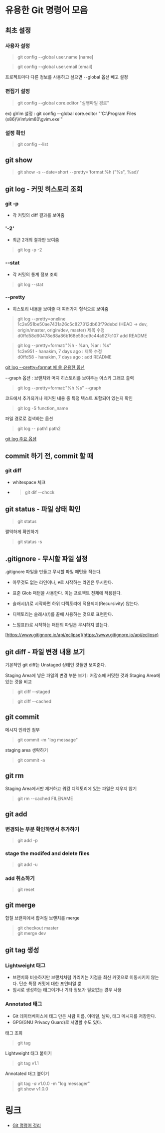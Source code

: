 # 유용한 Git 명령어 모음

## 최초 설정

### 사용자 설정

> git config --global user.name [name]

> git config --global user.email [email]

프로젝트마다 다른 정보를 사용하고 싶으면 --global 옵션 빼고 설정

### 편집기 설정

> git config --global core.editor "실행파일 경로"

ex) gVim 설정 : git config --global core.editor "'C:\Program Files (x86)\Vim\vim80\gvim.exe'"

### 설정 확인

> git config --list

## git show

> git show -s --date=short --pretty='format:%h ("%s", %ad)' <commit>

## git log - 커밋 히스토리 조회

### git -p

- 각 커밋의 diff 결과를 보여줌

### '-2'

- 최근 2개의 결과만 보여줌

> git log -p -2

### --stat

- 각 커밋의 통계 정보 조회

> git log --stat

### --pretty

- 히스토리 내용을 보여줄 때 여러가지 형식으로 보여줌

> git log --pretty=oneline<br>
> 1c2e951be50ae7431a26c5c827312db63f79debd (HEAD -> dev, origin/master, origin/dev, master) 제목 수정<br>
> d0ffd58d60478e88a86b168e59cd9c44a927c107 add README

> git log --pretty=format:"%h - %an, %ar : %s"<br>
> 1c2e951 - hanakim, 7 days ago : 제목 수정<br>
> d0ffd58 - hanakim, 7 days ago : add README

[git log --pretty=format 에 쓸 유용한 옵션](https://git-scm.com/book/ko/v2/Git%EC%9D%98-%EA%B8%B0%EC%B4%88-%EC%BB%A4%EB%B0%8B-%ED%9E%88%EC%8A%A4%ED%86%A0%EB%A6%AC-%EC%A1%B0%ED%9A%8C%ED%95%98%EA%B8%B0#pretty_format)

--graph 옵션 : 브랜치와 머지 히스토리를 보여주는 아스키 그래프 출력

> git log --pretty=format:"%h %s" --graph

코드에서 추가되거나 제거된 내용 중 특정 텍스트 포함되어 있는지 확인

> git log -S function_name

파일 경로로 검색하는 옵션

> git log -- path1 path2

[git log 주요 옵셤](https://git-scm.com/book/ko/v2/Git%EC%9D%98-%EA%B8%B0%EC%B4%88-%EC%BB%A4%EB%B0%8B-%ED%9E%88%EC%8A%A4%ED%86%A0%EB%A6%AC-%EC%A1%B0%ED%9A%8C%ED%95%98%EA%B8%B0#log_options)

## commit 하기 전, commit 할 때

### git diff

- whitespace 체크
- > git dif --chcck

## git status - 파일 상태 확인

> git status

짤막하게 확인하기

> git status -s

## .gitignore - 무시할 파일 설정

.gitignore 파일을 만들고 무시할 파일 패턴을 적는다.

- 아무것도 없는 라인이나, `#`로 시작하는 라인은 무시한다.

- 표준 Glob 패턴을 사용한다. 이는 프로젝트 전체에 적용된다.

- 슬래시(/)로 시작하면 하위 디렉토리에 적용되지(Recursivity) 않는다.

- 디렉토리는 슬래시(/)를 끝에 사용하는 것으로 표현한다.

- 느낌표(!)로 시작하는 패턴의 파일은 무시하지 않는다.

[https://www.gitignore.io/api/eclipse](https://www.gitignore.io/api/eclipse)

## git diff - 파일 변경 내용 보기

기본적인 git diff는 Unstaged 상태인 것들만 보여준다.

Staging Area에 넣은 파일의 변경 부분 보기 : 저장소에 커밋한 것과 Staging Area에 있는 것을 비교

> git diff --staged

> git diff --cached

## git commit

메시지 인라인 첨부

> git commit -m "log message"

staging area 생략하기

> git commit -a

## git rm

Staging Area에서만 제거하고 워킹 디렉토리에 있는 파일은 지우지 않기

> git rm --cached FILENAME

## git add

### 변경되는 부분 확인하면서 추가하기

> git add -p

### stage the modifed and delete files

> git add -u

### add 취소하기

> git reset

## git merge

합칠 브랜치에서 합쳐질 브랜치를 merge

> git checkout master<br>
> git merge dev

## git tag 생성

### Lightweight 태그

- 브랜치와 비슷하지만 브랜치처럼 가리키는 지점을 최신 커밋으로 이동시키지 않는다. 단순 특정 커밋에 대한 포인터일 뿐
- 임시로 생성하는 태그이거나 기타 정보가 필요없는 경우 사용

### Annotated 태그

- Git 데이터베이스에 태그 만든 사람 이름, 이메일, 날짜, 태그 메시지를 저장한다.
- GPG(GNU Privacy Guard)로 서명할 수도 있다.

태그 조회

> git tag

Lightweight 태그 붙이기

> git tag v1.1

Annotated 태그 붙이기

> git tag _-a_ v1.0.0 -m "log messager"<br>
> git show v1.0.0

# 링크

- [Git 명령어 정리](https://medium.com/@joongwon/git-git-%EB%AA%85%EB%A0%B9%EC%96%B4-%EC%A0%95%EB%A6%AC-c25b421ecdbd)
